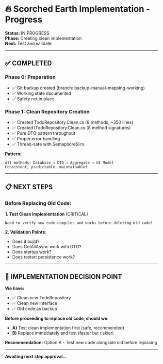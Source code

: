 # 🔥 Scorched Earth Implementation - Progress

**Status:** IN PROGRESS  
**Phase:** Creating clean implementation  
**Next:** Test and validate

---

## ✅ **COMPLETED**

### **Phase 0: Preparation**
- ✅ Git backup created (branch: backup-manual-mapping-working)
- ✅ Working state documented
- ✅ Safety net in place

### **Phase 1: Clean Repository Creation**
- ✅ Created TodoRepository.Clean.cs (8 methods, ~350 lines)
- ✅ Created ITodoRepository.Clean.cs (8 method signatures)
- ✅ Pure DTO pattern throughout
- ✅ Proper error handling
- ✅ Thread-safe with SemaphoreSlim

**Pattern:**
```
All methods: Database → DTO → Aggregate → UI Model
Consistent, predictable, maintainable!
```

---

## 📋 **NEXT STEPS**

### **Before Replacing Old Code:**

**1. Test Clean Implementation** (CRITICAL)
```
Need to verify new code compiles and works before deleting old code!
```

**2. Validation Points:**
- Does it build?
- Does GetAllAsync work with DTO?
- Does startup work?
- Does restart persistence work?

---

## 🎯 **IMPLEMENTATION DECISION POINT**

**We have:**
- ✅ Clean new TodoRepository
- ✅ Clean new interface  
- ✅ Old code as backup

**Before proceeding to replace old code, should we:**
- **A)** Test clean implementation first (safe, recommended)
- **B)** Replace immediately and test (faster but riskier)

**Recommendation:** Option A - Test new code alongside old before replacing

---

**Awaiting next step approval...**

